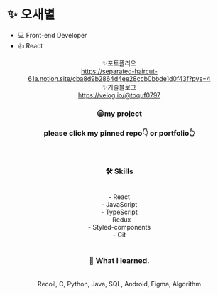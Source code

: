 
# ✨ 오새별
- 💻 Front-end Developer
- 👍 React
<div align="center">

 
<p align="center">

 ✨포트폴리오<br/>
https://separated-haircut-61a.notion.site/cba8d9b2864d4ee28ccb0bbde1d0f43f?pvs=4
 <br/>
 ✨기술블로그<br/>
 https://velog.io/@toquf0797
 <br/></p>
 
 
 <h3>😁my project<h3/>
 please click my pinned repo👇 or portfolio👆
 
<br/></p>

 <p align="center">
 <h3 align="center"><b>🛠 Skills</b></h3>
  
 <br/>
 <div>
  - React<br/>
  - JavaScript<br/>
  - TypeScript<br/>
  - Redux <br/>
  - Styled-components<br/>
  - Git
  <br/>
</br></p>
</div>
<p align="center">
 <h3 align="center"><b>🌱 What I learned.</b></h3>
 
 <br/>
 Recoil, C, Python, Java, SQL, Android, Figma, Algorithm
  
</p>



